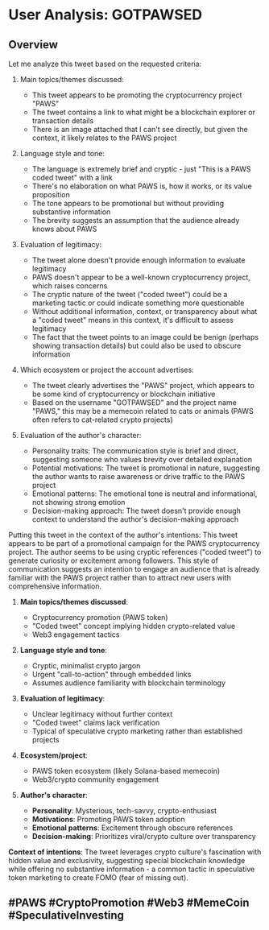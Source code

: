 # User Analysis: GOTPAWSED

## Overview

<think>
Let me analyze this tweet based on the requested criteria:

1. Main topics/themes discussed:
   - This tweet appears to be promoting the cryptocurrency project "PAWS"
   - The tweet contains a link to what might be a blockchain explorer or transaction details
   - There is an image attached that I can't see directly, but given the context, it likely relates to the PAWS project

2. Language style and tone:
   - The language is extremely brief and cryptic - just "This is a PAWS coded tweet" with a link
   - There's no elaboration on what PAWS is, how it works, or its value proposition
   - The tone appears to be promotional but without providing substantive information
   - The brevity suggests an assumption that the audience already knows about PAWS

3. Evaluation of legitimacy:
   - The tweet alone doesn't provide enough information to evaluate legitimacy
   - PAWS doesn't appear to be a well-known cryptocurrency project, which raises concerns
   - The cryptic nature of the tweet ("coded tweet") could be a marketing tactic or could indicate something more questionable
   - Without additional information, context, or transparency about what a "coded tweet" means in this context, it's difficult to assess legitimacy
   - The fact that the tweet points to an image could be benign (perhaps showing transaction details) but could also be used to obscure information

4. Which ecosystem or project the account advertises:
   - The tweet clearly advertises the "PAWS" project, which appears to be some kind of cryptocurrency or blockchain initiative
   - Based on the username "GOTPAWSED" and the project name "PAWS," this may be a memecoin related to cats or animals (PAWS often refers to cat-related crypto projects)

5. Evaluation of the author's character:
   - Personality traits: The communication style is brief and direct, suggesting someone who values brevity over detailed explanation
   - Potential motivations: The tweet is promotional in nature, suggesting the author wants to raise awareness or drive traffic to the PAWS project
   - Emotional patterns: The emotional tone is neutral and informational, not showing strong emotion
   - Decision-making approach: The tweet doesn't provide enough context to understand the author's decision-making approach

Putting this tweet in the context of the author's intentions:
This tweet appears to be part of a promotional campaign for the PAWS cryptocurrency project. The author seems to be using cryptic references ("coded tweet") to generate curiosity or excitement among followers. This style of communication suggests an intention to engage an audience that is already familiar with the PAWS project rather than to attract new users with comprehensive information.
</think>

1. **Main topics/themes discussed**:
   - Cryptocurrency promotion (PAWS token)
   - "Coded tweet" concept implying hidden crypto-related value
   - Web3 engagement tactics

2. **Language style and tone**:
   - Cryptic, minimalist crypto jargon
   - Urgent "call-to-action" through embedded links
   - Assumes audience familiarity with blockchain terminology

3. **Evaluation of legitimacy**:
   - Unclear legitimacy without further context
   - "Coded tweet" claims lack verification
   - Typical of speculative crypto marketing rather than established projects

4. **Ecosystem/project**:
   - PAWS token ecosystem (likely Solana-based memecoin)
   - Web3/crypto community engagement

5. **Author's character**:
   - **Personality**: Mysterious, tech-savvy, crypto-enthusiast
   - **Motivations**: Promoting PAWS token adoption
   - **Emotional patterns**: Excitement through obscure references
   - **Decision-making**: Prioritizes viral/crypto culture over transparency

**Context of intentions**: The tweet leverages crypto culture's fascination with hidden value and exclusivity, suggesting special blockchain knowledge while offering no substantive information - a common tactic in speculative token marketing to create FOMO (fear of missing out).

#PAWS #CryptoPromotion #Web3 #MemeCoin #SpeculativeInvesting
---
